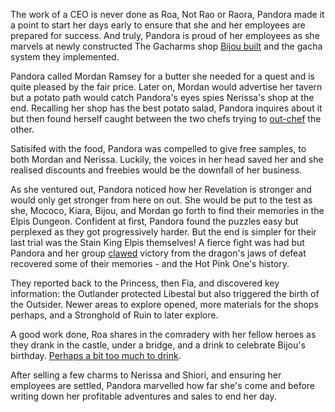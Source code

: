 The work of a CEO is never done as Roa, Not Rao or Raora, Pandora made it a point to start her days early to ensure that she and her employees are prepared for success. And truly, Pandora is proud of her employees as she marvels at newly constructed The Gacharms shop [Bijou built](https://youtu.be/i54lsw-XjDA?t=692) and the gacha system they implemented. 

Pandora called Mordan Ramsey for a butter she needed for a quest and is quite pleased by the fair price. Later on, Mordan would advertise her tavern but a potato path would catch Pandora's eyes spies Nerissa's shop at the end. Recalling her shop has the best potato salad, Pandora inquires about it but then found herself caught between the two chefs trying to [out-chef](https://youtu.be/i54lsw-XjDA?t=4654) the other.

Satisifed with the food, Pandora was compelled to give free samples, to both Mordan and Nerissa. Luckily, the voices in her head saved her and she realised  discounts and freebies would be the downfall of her business.

As she ventured out, Pandora noticed how her Revelation is stronger and would only get stronger from here on out. She would be put to the test as she, Mococo, Kiara, Bijou, and Mordan go forth to find their memories in the Elpis Dungeon. Confident at first, Pandora found the puzzles easy but perplexed as they got progressively harder. But the end is simpler for their last trial was the Stain King Elpis themselves! A fierce fight was had but Pandora and her group [clawed](https://youtu.be/i54lsw-XjDA?t=11045) victory from the dragon's jaws of defeat recovered some of their memories - and the Hot Pink One's history.

They reported back to the Princess, then Fia, and discovered key information: the Outlander protected Libestal but also triggered the birth of the Outsider. Newer areas to explore opened, more materials for the shops perhaps, and a Stronghold of Ruin to later explore.

A good work done, Roa shares in the comradery with her fellow heroes as they drank in the castle, under a bridge, and a drink to celebrate Bijou's birthday. [Perhaps a bit too much to drink](https://youtu.be/i54lsw-XjDA?t=15299).

After selling a few charms to Nerissa and Shiori, and ensuring her employees are settled, Pandora marvelled how far she's come and before writing down her profitable adventures and sales to end her day.